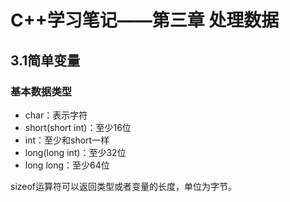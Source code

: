 # C++学习笔记——第三章 处理数据

## 3.1简单变量
### 基本数据类型

- char：表示字符
- short(short int)：至少16位
- int：至少和short一样
- long(long int)：至少32位
- long long：至少64位

sizeof运算符可以返回类型或者变量的长度，单位为字节。
